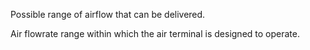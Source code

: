 Possible range of airflow that can be delivered.


<!-- comment -->


Air flowrate range within which the air terminal is designed to operate.
